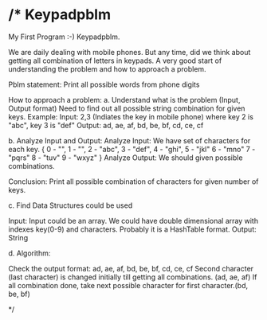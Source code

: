 /*
Keypadpblm
==========

My First Program :-) Keypadpblm.

We are daily dealing with mobile phones. But any time, did we think about getting all combination of letters in keypads. A very good start of understanding the problem and how to approach a problem.

Pblm statement:
Print all possible words from phone digits

How to approach a problem:
a. Understand what is the problem (Input, Output format)
   Need to find out all possible string combination for given keys.
   Example:
   Input: 2,3 (Indiates the key in mobile phone) where key 2 is "abc", key 3 is "def"
   Output: ad, ae, af, bd, be, bf, cd, ce, cf
   
b. Analyze Input and Output:
   Analyze Input: We have set of characters for each key. { 0 - "", 1 - "", 2 - "abc", 3 - "def", 4 - "ghi", 5 - "jkl"
                                                            6 - "mno" 7 - "pqrs" 8 - "tuv" 9 - "wxyz" }
   Analyze Output: We should given possible combinations.
   
   Conclusion: Print all possible combination of characters for given number of keys. 
   
c. Find Data Structures could be used

   Input: Input could be an array. We could have double dimensional array with indexes key(0-9) and characters.
          Probably it is a HashTable format.
   Output: String
   
d. Algorithm:
   
   Check the output format: ad, ae, af, bd, be, bf, cd, ce, cf
   Second character (last character) is changed initially till getting all combinations. (ad, ae, af)
   If all combination done, take next possible character for first character.(bd, be, bf)
   
*/
